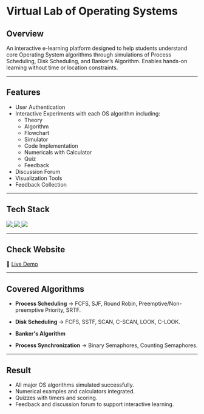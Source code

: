# Virtual Lab of Operating Systems
## Overview

An interactive e-learning platform designed to help students understand core Operating System algorithms through simulations of Process Scheduling, Disk Scheduling, and Banker’s Algorithm. Enables hands-on learning without time or location constraints.

---

## Features

- User Authentication
- Interactive Experiments with each OS algorithm including:
  - Theory
  - Algorithm
  - Flowchart
  - Simulator
  - Code Implementation
  - Numericals with Calculator
  - Quiz
  - Feedback
- Discussion Forum
- Visualization Tools
- Feedback Collection


---

## Tech Stack

<p align="left">
  <a href="https://skillicons.dev">
    <img src="https://skillicons.dev/icons?i=html,css,js,bootstrap" />
    <img src="https://skillicons.dev/icons?i=java" />
    <img src="https://skillicons.dev/icons?i=php,mysql" />
  </a>
</p>

---
## Check Website
🔗 [Live Demo](https://vlabcomp.kjsieit.in/)

---

## Covered Algorithms

- **Process Scheduling** -> FCFS, SJF, Round Robin, Preemptive/Non-preemptive Priority, SRTF.

- **Disk Scheduling** -> FCFS, SSTF, SCAN, C-SCAN, LOOK, C-LOOK.

- **Banker's Algorithm**
- **Process Synchronization** -> Binary Semaphores, Counting Semaphores.

---

## Result

- All major OS algorithms simulated successfully.
- Numerical examples and calculators integrated.
- Quizzes with timers and scoring.
- Feedback and discussion forum to support interactive learning.
